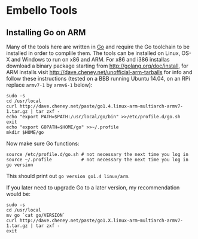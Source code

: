Embello Tools
=============

Installing Go on ARM
--------------------

Many of the tools here are written in [Go](http://golang.org) and require the Go toolchain to be installed in order to complile
them. The tools can be installed on Linux, OS-X and Windows to run on x86 and ARM. For x86 and i386 installas download a binary
package starting from http://golang.org/doc/install, for ARM installs visit http://dave.cheney.net/unofficial-arm-tarballs for
info and follow these instructions (tested on a BBB running Ubuntu 14.04, on an RPi replace `armv7-1` by `armv6-1` below):
```
sudo -s
cd /usr/local
curl http://dave.cheney.net/paste/go1.4.linux-arm~multiarch-armv7-1.tar.gz | tar zxf -
echo "export PATH=$PATH:/usr/local/go/bin" >>/etc/profile.d/go.sh
exit
echo "export GOPATH=$HOME/go" >>~/.profile
mkdir $HOME/go
```
Now make sure Go functions:
```
source /etc/profile.d/go.sh # not necessary the next time you log in
source ~/.profile           # not necessary the next time you log in
go version
```
This should print out `go version go1.4 linux/arm`.

If you later need to upgrade Go to a later version, my recommendation would be:
```
sudo -s
cd /usr/local
mv go `cat go/VERSION`
curl http://dave.cheney.net/paste/go1.X.linux-arm~multiarch-armv7-1.tar.gz | tar zxf -
exit
```
